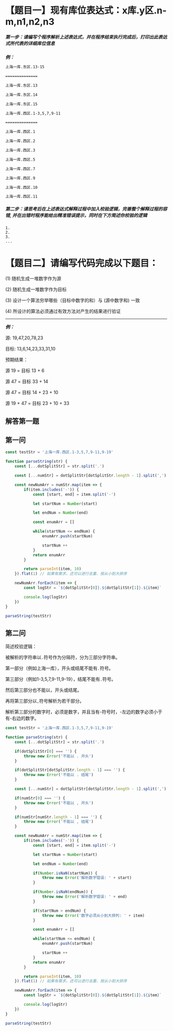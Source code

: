 # 【题目一】现有库位表达式：x库.y区.n-m,n1,n2,n3

##### 第一步：请编写个程序解析上述表达式，并在程序结束执行完成后，打印出此表达式所代表的详细库位信息

***例：***
```bash
上海一库.东区.13-15

==============

上海一库.东区.13

上海一库.东区.14

上海一库.东区.15
```
```bash
上海一库.西区.1-3,5,7,9-11

==============

上海一库.西区.1

上海一库.西区.2

上海一库.西区.3

上海一库.西区.5

上海一库.西区.7

上海一库.西区.9

上海一库.西区.10

上海一库.西区.11
```

##### 第二步：请思考后在上述表达式解释过程中加入校验逻辑，完善整个解释过程的容错, 并在出错时程序能给出精准错误提示，同时在下方简述你校验的逻辑
```
1. 
2.
3.
...
```

# 【题目二】请编写代码完成以下题目： 

(1) 随机生成一堆数字作为源 

(2) 随机生成一堆数字作为目标 

(3) 设计一个算法穷举哪些（目标中数字的和）与 (源中数字和) 一致 

(4) 所设计的算法必须通过有效方法对产生的结果进行验证 
****
***例：***

源: 19,47,20,78,23 

目标: 13,6,14,23,33,31,10 

预期结果： 

源 19 = 目标 13 + 6 

源 47 = 目标 33 + 14 

源 47 = 目标 14 + 23 + 10 

源 19 + 47 = 目标 23 + 10 + 33

## 解答第一题


## 第一问
```js
const testStr = '上海一库.西区.1-3,5,7,9-11,9-19'

function parseString(str) {
    const [...dotSplitStr] = str.split('.')

    const [...numStr] = dotSplitStr[dotSplitStr.length - 1].split(',')

    const newNumArr = numStr.map(item => {
        if(item.includes('-')) {
            const [start, end] = item.split('-')

            let startNum = Number(start)

            let endNum = Number(end)

            const enumArr = []

            while(startNum <= endNum) {
                enumArr.push(startNum)

                startNum ++
            }
            return enumArr
        }

        return parseInt(item, 10)
    }).flat(1) // 如果有需求，还可以进行去重、按从小到大排序

    newNumArr.forEach(item => {
        const logStr = `${dotSplitStr[0]}.${dotSplitStr[1]}.${item}`

        console.log(logStr)
    })
}

parseString(testStr)
```

## 第二问

简述校验逻辑：

被解析的字符串以`.`符号作为分隔符，分为三部分字符串。

第一部分（例如上海一库），开头或结尾不能有`.`符号。

第三部分（例如1-3,5,7,9-11,9-19），结尾不能有`.`符号。

然后第三部分也不能以，开头或结尾。

再将第三部分以`,`符号解析为若干部分。

解析第三部分的数字时，必须是数字，并且当有-符号时，-左边的数字必须小于有-右边的数字。
```js
const testStr = '上海一库.西区.1-3,5,7,9-11,9-19'

function parseString(str) {
    const [...dotSplitStr] = str.split('.')

    if(dotSplitStr[0] === '') {
        throw new Error('不能以 . 开头')
    } 

    if(dotSplitStr[dotSplitStr.length - 1] === '') {
        throw new Error('不能以 . 结尾')
    }

    const [...numStr] = dotSplitStr[dotSplitStr.length - 1].split(',')

    if(numStr[0] === '') {
        throw new Error('不能以 , 开头')
    } 

    if(numStr[numStr.length - 1] === '') {
        throw new Error('不能以 , 结尾')
    }

    const newNumArr = numStr.map(item => {
        if(item.includes('-')) {
            const [start, end] = item.split('-')

            let startNum = Number(start)

            let endNum = Number(end)

            if(Number.isNaN(startNum)) {
                throw new Error('解析数字错误: ' + start)
            }

            if(Number.isNaN(endNum)) {
                throw new Error('解析数字错误: ' + end)
            }

            if(startNum > endNum) {
                throw new Error('数字必须从小到大排列: ' + item)
            }   

            const enumArr = []

            while(startNum <= endNum) {
                enumArr.push(startNum)

                startNum ++
            }
            return enumArr
        }

        return parseInt(item, 10)
    }).flat(1) // 如果有需求，还可以进行去重、按从小到大排序

    newNumArr.forEach(item => {
        const logStr = `${dotSplitStr[0]}.${dotSplitStr[1]}.${item}`

        console.log(logStr)
    })
}

parseString(testStr)
```
